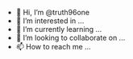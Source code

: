 - 👋 Hi, I’m @truth96one
- 👀 I’m interested in ...
- 🌱 I’m currently learning ...
- 💞️ I’m looking to collaborate on ...
- 📫 How to reach me ...

<!---
truth96one/truth96one is a ✨ special ✨ repository because its `README.md` (this file) appears on your GitHub profile.
You can click the Preview link to take a look at your changes.
--->
